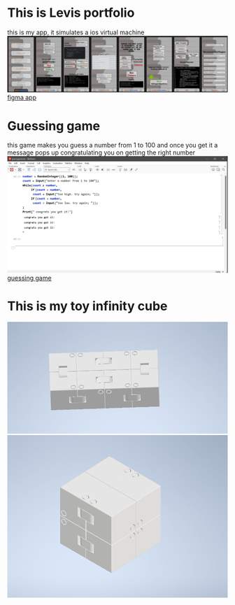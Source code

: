 
# This is Levis portfolio
this is my app, it simulates a ios virtual machine
<img src="figma.jpeg">
<a href="https://www.figma.com/design/W24io6PArAJTvi9FiclvVk/Java-Machine" target=_blank>figma app</a>

# Guessing game
this game makes you guess a number from 1 to 100 and once you get it a message pops up congratulating you on getting the right number
<img src="guessing.png">
<a href="https://youtu.be/-lioCdnisxA" target=_blank>guessing game</a>



# This is my toy infinity cube

<img src="infinity.png">
<img src="cube.png">
